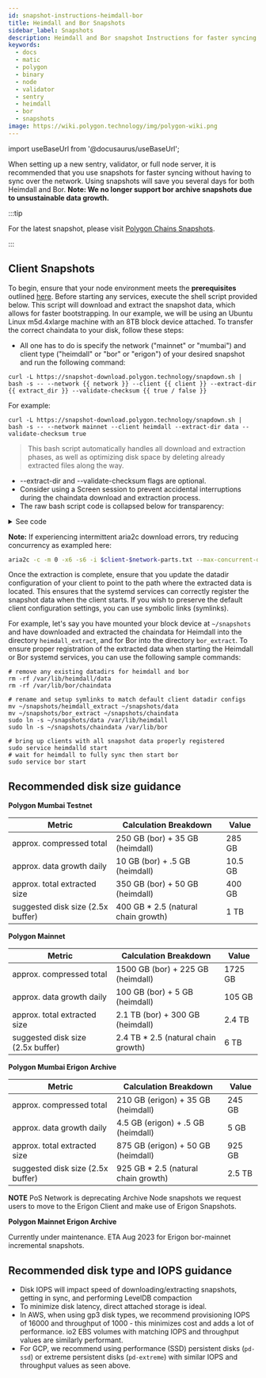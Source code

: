 ```yaml
---
id: snapshot-instructions-heimdall-bor
title: Heimdall and Bor Snapshots
sidebar_label: Snapshots
description: Heimdall and Bor snapshot Instructions for faster syncing.
keywords:
  - docs
  - matic
  - polygon
  - binary
  - node
  - validator
  - sentry
  - heimdall
  - bor
  - snapshots
image: https://wiki.polygon.technology/img/polygon-wiki.png
---
```


import useBaseUrl from '@docusaurus/useBaseUrl';

When setting up a new sentry, validator, or full node server, it is recommended that you use snapshots for faster syncing without having to sync over the network. Using snapshots will save you several days for both Heimdall and Bor. **Note: We no longer support bor archive snapshots due to unsustainable data growth.** 

:::tip

For the latest snapshot, please visit [<ins>Polygon Chains Snapshots</ins>](https://snapshot.polygon.technology/).

:::

## Client Snapshots

To begin, ensure that your node environment meets the **prerequisites** outlined [here](https://wiki.polygon.technology/docs/operate/full-node-binaries/). Before starting any services, execute the shell script provided below. This script will download and extract the snapshot data, which allows for faster bootstrapping. In our example, we will be using an Ubuntu Linux m5d.4xlarge machine with an 8TB block device attached.
To transfer the correct chaindata to your disk, follow these steps:

- All one has to do is specify the network ("mainnet" or "mumbai") and client type ("heimdall" or "bor" or "erigon") of your desired snapshot and run the following command:
```
curl -L https://snapshot-download.polygon.technology/snapdown.sh | bash -s -- --network {{ network }} --client {{ client }} --extract-dir {{ extract_dir }} --validate-checksum {{ true / false }}
```
For example:
```
curl -L https://snapshot-download.polygon.technology/snapdown.sh | bash -s -- --network mainnet --client heimdall --extract-dir data --validate-checksum true
```
> This bash script automatically handles all download and extraction phases, as well as optimizing disk space by deleting already extracted files along the way.
- --extract-dir and --validate-checksum flags are optional.
- Consider using a Screen session to prevent accidental interruptions during the chaindata download and extraction process.
- The raw bash script code is collapsed below for transparency:

<details> 
  <summary>See code</summary>
  
  ```bash
    #!/bin/bash
  
    function validate_network() {
      if [[ "$1" != "mainnet" && "$1" != "mumbai" ]]; then
        echo "Invalid network input. Please enter 'mainnet' or 'mumbai'."
        exit 1
      fi
    }
  
    function validate_client() {
      if [[ "$1" != "heimdall" && "$1" != "bor" && "$1" != "erigon" ]]; then
        echo "Invalid client input. Please enter 'heimdall' or 'bor' or 'erigon'."
        exit 1
      fi
    }
  
    function validate_checksum() {
      if [[ "$1" != "true" && "$1" != "false" ]]; then
        echo "Invalid checksum input. Please enter 'true' or 'false'."
        exit 1
      fi
    }
  
    # Parse command-line arguments
    while [[ $# -gt 0 ]]; do
      key="$1"
  
      case $key in
        -n | --network)
          validate_network "$2"
          network="$2"
          shift # past argument
          shift # past value
          ;;
        -c | --client)
          validate_client "$2"
          client="$2"
          shift # past argument
          shift # past value
          ;;
        -d | --extract-dir)
          extract_dir="$2"
          shift # past argument
          shift # past value
          ;;
        -v | --validate-checksum)
          validate_checksum "$2"
          checksum="$2"
          shift # past argument
          shift # past value
          ;;
        *) # unknown option
          echo "Unknown option: $1"
          exit 1
          ;;
      esac
    done
  
    # Set default values if not provided through command-line arguments
    network=${network:-mumbai}
    client=${client:-heimdall}
    extract_dir=${extract_dir:-"${client}_extract"}
    checksum=${checksum:-false}
  
  
    # temporary as we transition erigon mainnet snapshots to new incremental model, ETA Aug 2023
    if [[ "$client" == "erigon" && "$network" == "mainnet" ]]; then
      echo "Erigon bor-mainnet archive snapshots currently unavailable as we transition to incremental snapshot model. ETA Aug 2023."
      exit 1
    fi
  
    # install dependencies and cursor to extract directory
    sudo apt-get update -y
    sudo apt-get install -y zstd pv aria2
    mkdir -p "$extract_dir"
    cd "$extract_dir"
  
    # download compiled incremental snapshot files list
    aria2c -x6 -s6 "https://snapshot-download.polygon.technology/$client-$network-parts.txt"
  
    # remove hash lines if user declines checksum verification
    if [ "$checksum" == "false" ]; then
        sed -i '/checksum/d' $client-$network-parts.txt
    fi
  
    # download all incremental files, includes automatic checksum verification per increment
    aria2c -x6 -s6 -c --auto-file-renaming=false --max-tries=100 -i $client-$network-parts.txt
  
    # Don't extract if download failed
    if [ $? -ne 0 ]; then
        echo "Download failed. Restart the script to resume downloading."
        exit 1
    fi
  
    declare -A processed_dates
  
    # Join bulk parts into valid tar.zst and extract
    for file in $(find . -name "$client-$network-snapshot-bulk-*-part-*" -print | sort); do
        date_stamp=$(echo "$file" | grep -o 'snapshot-.*-part' | sed 's/snapshot-\(.*\)-part/\1/')
        
        # Check if we have already processed this date
        if [[ -z "${processed_dates[$date_stamp]}" ]]; then
            processed_dates[$date_stamp]=1
            output_tar="$client-$network-snapshot-${date_stamp}.tar.zst"
            echo "Join parts for ${date_stamp} then extract"
            cat $client-$network-snapshot-${date_stamp}-part* > "$output_tar"
            rm $client-$network-snapshot-${date_stamp}-part*
            pv $output_tar | tar -I zstd -xf - -C . && rm $output_tar
        fi
    done
  
    # Join incremental following day parts
    for file in $(find . -name "$client-$network-snapshot-*-part-*" -print | sort); do
        date_stamp=$(echo "$file" | grep -o 'snapshot-.*-part' | sed 's/snapshot-\(.*\)-part/\1/')
        
        # Check if we have already processed this date
        if [[ -z "${processed_dates[$date_stamp]}" ]]; then
            processed_dates[$date_stamp]=1
            output_tar="$client-$network-snapshot-${date_stamp}.tar.zst"
            echo "Join parts for ${date_stamp} then extract"
            cat $client-$network-snapshot-${date_stamp}-part* > "$output_tar"
            rm $client-$network-snapshot-${date_stamp}-part*
            pv $output_tar | tar -I zstd -xf - -C . --strip-components=3 && rm $output_tar      
        fi
    done
  ```

</details>

**Note:** If experiencing intermittent aria2c download errors, try reducing concurrency as exampled here:

```bash
aria2c -c -m 0 -x6 -s6 -i $client-$network-parts.txt --max-concurrent-downloads=1
```

Once the extraction is complete, ensure that you update the datadir configuration of your client to point to the path where the extracted data is located.
This ensures that the systemd services can correctly register the snapshot data when the client starts. 
If you wish to preserve the default client configuration settings, you can use symbolic links (symlinks).

For example, let's say you have mounted your block device at `~/snapshots` and have downloaded and extracted the chaindata
for Heimdall into the directory `heimdall_extract`, and for Bor into the directory `bor_extract`. To ensure proper registration
of the extracted data when starting the Heimdall or Bor systemd services, you can use the following sample commands:
```
# remove any existing datadirs for heimdall and bor
rm -rf /var/lib/heimdall/data
rm -rf /var/lib/bor/chaindata

# rename and setup symlinks to match default client datadir configs
mv ~/snapshots/heimdall_extract ~/snapshots/data
mv ~/snapshots/bor_extract ~/snapshots/chaindata
sudo ln -s ~/snapshots/data /var/lib/heimdall
sudo ln -s ~/snapshots/chaindata /var/lib/bor

# bring up clients with all snapshot data properly registered
sudo service heimdalld start
# wait for heimdall to fully sync then start bor
sudo service bor start
```

## Recommended disk size guidance

**Polygon Mumbai Testnet**

| Metric | Calculation Breakdown | Value |
| ------ | --------------------- | ----------- |
| approx. compressed total | 250 GB (bor) + 35 GB (heimdall) | 285 GB |
| approx. data growth daily | 10 GB (bor) + .5 GB (heimdall) | 10.5 GB |
| approx. total extracted size | 350 GB (bor) + 50 GB (heimdall) | 400 GB |
| suggested disk size (2.5x buffer) | 400 GB * 2.5 (natural chain growth) | 1 TB | 

**Polygon Mainnet**

| Metric | Calculation Breakdown | Value |
| ------ | --------------------- | ----------- |
| approx. compressed total | 1500 GB (bor) + 225 GB (heimdall) | 1725 GB |
| approx. data growth daily | 100 GB (bor) + 5 GB (heimdall) | 105 GB |
| approx. total extracted size | 2.1 TB (bor) + 300 GB (heimdall) | 2.4 TB |
| suggested disk size (2.5x buffer) | 2.4 TB * 2.5 (natural chain growth) | 6 TB |

**Polygon Mumbai Erigon Archive**

| Metric | Calculation Breakdown | Value |
| ------ | --------------------- | ----------- |
| approx. compressed total | 210 GB (erigon) + 35 GB (heimdall) | 245 GB |
| approx. data growth daily | 4.5 GB (erigon) + .5 GB (heimdall) | 5 GB |
| approx. total extracted size | 875 GB (erigon) + 50 GB (heimdall) | 925 GB |
| suggested disk size (2.5x buffer) | 925 GB * 2.5 (natural chain growth) | 2.5 TB | 

**NOTE**
PoS Network is deprecating Archive Node snapshots we request users to move to the Erigon Client and make use of Erigon Snapshots.

**Polygon Mainnet Erigon Archive**

Currently under maintenance. ETA Aug 2023 for Erigon bor-mainnet incremental snapshots.


## Recommended disk type and IOPS guidance

- Disk IOPS will impact speed of downloading/extracting snapshots,
  getting in sync, and performing LevelDB compaction
- To minimize disk latency, direct attached storage is ideal.
- In AWS, when using gp3 disk types, we recommend provisioning IOPS of 16000 and
  throughput of 1000 - this minimizes cost and adds a lot of performance. io2 EBS volumes with matching IOPS and throughput values are similarly performant.
- For GCP, we recommend using performance (SSD) persistent disks (`pd-ssd`) or extreme persistent disks (`pd-extreme`) with similar IOPS and throughput values as seen above.
